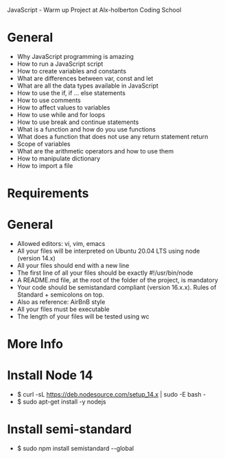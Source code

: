 JavaScript - Warm up Project at Alx-holberton Coding School

# General
* Why JavaScript programming is amazing
* How to run a JavaScript script
* How to create variables and constants
* What are differences between var, const and let
* What are all the data types available in JavaScript
* How to use the if, if ... else statements
* How to use comments
* How to affect values to variables
* How to use while and for loops
* How to use break and continue statements
* What is a function and how do you use functions
* What does a function that does not use any return statement return
* Scope of variables
* What are the arithmetic operators and how to use them
* How to manipulate dictionary
* How to import a file

# Requirements
# General
* Allowed editors: vi, vim, emacs
* All your files will be interpreted on Ubuntu 20.04 LTS using node (version 14.x)
* All your files should end with a new line
* The first line of all your files should be exactly #!/usr/bin/node
* A README.md file, at the root of the folder of the project, is mandatory
* Your code should be semistandard compliant (version 16.x.x). Rules of Standard + semicolons on top.
* Also as reference: AirBnB style
* All your files must be executable
* The length of your files will be tested using wc

# More Info
# Install Node 14
* $ curl -sL https://deb.nodesource.com/setup_14.x | sudo -E bash -
* $ sudo apt-get install -y nodejs

# Install semi-standard
* $ sudo npm install semistandard --global
